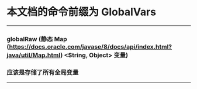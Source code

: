 # 本文档的命令前缀为 GlobalVars
--------------------
### globalRaw (静态 Map (https://docs.oracle.com/javase/8/docs/api/index.html?java/util/Map.html) <String, Object> 变量)
### 应该是存储了所有全局变量
--------------------

